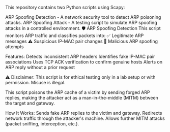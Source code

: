 This repository contains two Python scripts using Scapy:

ARP Spoofing Detection - A network security tool to detect ARP poisoning attacks.
ARP Spoofing Attack - A testing script to simulate ARP spoofing attacks in a controlled environment.
🛡️ ARP Spoofing Detection
This script monitors ARP traffic and classifies packets into:
✅ Legitimate ARP messages
⚠️ Suspicious IP-MAC pair changes
🚨 Malicious ARP spoofing attempts

Features:
Detects inconsistent ARP headers
Identifies fake IP-MAC pair associations
Uses TCP ACK verification to confirm genuine hosts
Alerts on ARP reply without a prior request

⚠️ Disclaimer: This script is for ethical testing only in a lab setup or with permission. Misuse is illegal.

This script poisons the ARP cache of a victim by sending forged ARP replies, making the attacker act as a man-in-the-middle (MITM) between the target and gateway.

How It Works:
Sends fake ARP replies to the victim and gateway.
Redirects network traffic through the attacker's machine.
Allows further MITM attacks (packet sniffing, interception, etc.).
